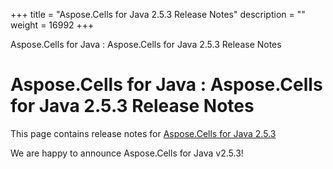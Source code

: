 +++
title = "Aspose.Cells for Java 2.5.3 Release Notes" 
description = "" 
weight = 16992 
+++

Aspose.Cells for Java : Aspose.Cells for Java 2.5.3 Release Notes  

# Aspose.Cells for Java : Aspose.Cells for Java 2.5.3 Release Notes


This page contains release notes for [Aspose.Cells for Java 2.5.3](http://www.aspose.com/downloads/cells/java/new-releases/aspose.cells-for-java-2.5.3/)

We are happy to announce Aspose.Cells for Java v2.5.3!

